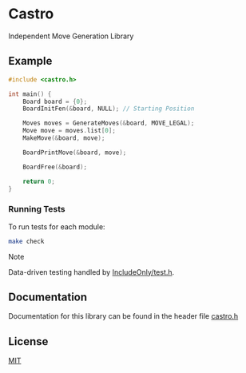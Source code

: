 # Castro

Independent Move Generation Library

## Example

```c
#include <castro.h>

int main() {
    Board board = {0};
    BoardInitFen(&board, NULL); // Starting Position

    Moves moves = GenerateMoves(&board, MOVE_LEGAL);
    Move move = moves.list[0];
    MakeMove(&board, move);

    BoardPrintMove(&board, move);

    BoardFree(&board);

    return 0;
}
```
### Running Tests

To run tests for each module:

```bash
make check
```
> [!NOTE]
> Data-driven testing handled by
> [IncludeOnly/test.h](https://github.com/KDesp73/IncludeOnly/blob/main/libs/test.h).

## Documentation

Documentation for this library can be found in the header file [castro.h](./src/castro.h)

## License

[MIT](./LICENSE)
